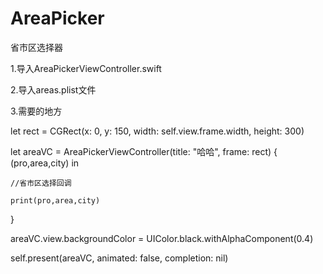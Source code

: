# AreaPicker
省市区选择器

1.导入AreaPickerViewController.swift 

2.导入areas.plist文件

3.需要的地方

let rect = CGRect(x: 0, y: 150, width: self.view.frame.width, height: 300)

let areaVC = AreaPickerViewController(title: "哈哈", frame: rect) { (pro,area,city) in

    //省市区选择回调
    
    print(pro,area,city)
    
}

areaVC.view.backgroundColor = UIColor.black.withAlphaComponent(0.4)

self.present(areaVC, animated: false, completion: nil)
